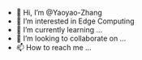 - 👋 Hi, I’m @Yaoyao-Zhang
- 👀 I’m interested in Edge Computing
- 🌱 I’m currently learning ...
- 💞️ I’m looking to collaborate on ...
- 📫 How to reach me ...

<!---
Yaoyao-Zhang/Yaoyao-Zhang is a ✨ special ✨ repository because its `README.md` (this file) appears on your GitHub profile.
You can click the Preview link to take a look at your changes.
--->
